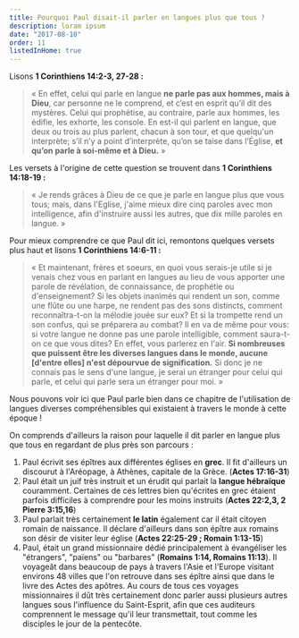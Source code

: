 ```yaml
---
title: Pourquoi Paul disait-il parler en langues plus que tous ?
description: loram ipsum
date: "2017-08-10"
order: 11
listedInHome: true
---
```


Lisons **1 Corinthiens 14:2‭-‬3‭, ‬27-28 :**

> « En effet, celui qui parle en langue **ne parle pas aux hommes, mais à Dieu**, car personne ne le comprend, et c’est en esprit qu’il dit des mystères. Celui qui prophétise, au contraire, parle aux hommes, les édifie, les exhorte, les console. En est-il qui parlent en langue, que deux ou trois au plus parlent, chacun à son tour, et que quelqu'un interprète; s’il n’y a point d’interprète, qu’on se taise dans l’Église, **et qu’on parle à soi-même et à Dieu.** »

Les versets à l'origine de cette question se trouvent dans **1 Corinthiens 14:18-19 :**

> « Je rends grâces à Dieu de ce que je parle en langue plus que vous tous; mais, dans l'Eglise, j'aime mieux dire cinq paroles avec mon intelligence, afin d'instruire aussi les autres, que dix mille paroles en langue. »

Pour mieux comprendre ce que Paul dit ici, remontons quelques versets plus haut et lisons **1 Corinthiens 14:6-11 :**

> « Et maintenant, frères et soeurs, en quoi vous serais-je utile si je venais chez vous en parlant en langues au lieu de vous apporter une parole de révélation, de connaissance, de prophétie ou d'enseignement?
Si les objets inanimés qui rendent un son, comme une flûte ou une harpe, ne rendent pas des sons distincts, comment reconnaîtra-t-on la mélodie jouée sur eux? Et si la trompette rend un son confus, qui se préparera au combat? Il en va de même pour vous: si votre langue ne donne pas une parole intelligible, comment saura-t-on ce que vous dites? En effet, vous parlerez en l'air. **Si nombreuses que puissent être les diverses langues dans le monde, aucune [d'entre elles] n'est dépourvue de signification.** Si donc je ne connais pas le sens d'une langue, je serai un étranger pour celui qui parle, et celui qui parle sera un étranger pour moi. »

Nous pouvons voir ici que Paul parle bien dans ce chapitre de l'utilisation de langues diverses compréhensibles qui existaient à travers le monde à cette époque !

On comprends d'ailleurs la raison pour laquelle il dit parler en langue plus que tous en regardant de plus près son parcours :

1. Paul écrivit ses épîtres aux différentes églises en **grec**. Il fit d'ailleurs un discourut à l'Aréopage, à Athènes, capitale de la Grèce. (**Actes 17:16-31**)
2. Paul était un juif très instruit et un érudit qui parlait la **langue hébraïque** couramment. Certaines de ces lettres bien qu'écrites en grec étaient parfois difficiles à comprendre pour les moins instruits (**Actes 22:2,3, 2 Pierre 3:15,16**)
3.  Paul parlait très certainement **le latin** également car il était citoyen romain de naissance. Il déclare d'ailleurs dans son épître aux romains son désir de visiter leur église (**Actes 22:25-29 ; Romain 1:13-15**)
4. Paul, était un grand missionnaire dédié principalement à évangéliser les "étrangers", "païens" ou "barbares" (**Romains 1:14, Romains 11:13**). Il voyageât dans beaucoup de pays à travers l'Asie et l'Europe visitant environs 48 villes que l'on retrouve dans ses épître ainsi que dans le livre des Actes des apôtres. Au cours de tous ces voyages missionnaires il dût très certainement donc parler aussi plusieurs autres langues sous l'influence du Saint-Esprit, afin que ces auditeurs comprennent le message qu'il leur transmettait, tout comme les disciples le jour de la pentecôte.